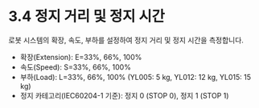 ﻿# 3.4 정지 거리 및 정지 시간

로봇 시스템의 확장, 속도, 부하를 설정하여 정지 거리 및 정지 시간을 측정합니다.

* 확장(Extension): E=33%, 66%, 100%
* 속도(Speed): S=33%, 66%, 100%
* 부하(Load): L=33%, 66%, 100% (YL005: 5 kg, YL012: 12 kg, YL015: 15 kg)
* 정지 카테고리(IEC60204-1 기준): 정지 0 (STOP 0), 정지 1 (STOP 1)

